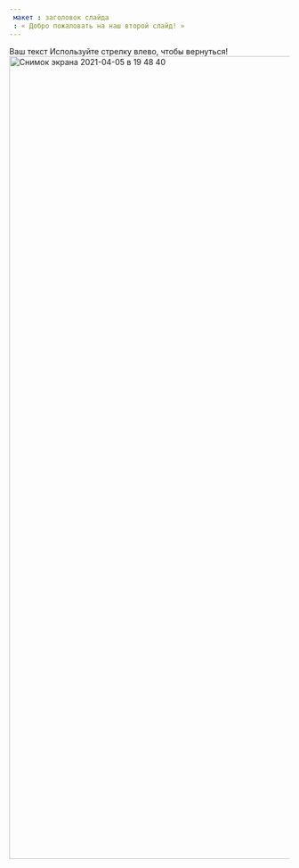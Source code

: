 ```yaml
---
 макет : заголовок слайда
 : « Добро пожаловать на наш второй слайд! »
---
```

Ваш текст 
Используйте стрелку влево, чтобы вернуться!<img width="1440" alt="Снимок экрана 2021-04-05 в 19 48 40" src="https://user-images.githubusercontent.com/81917148/113658174-399a0780-96a8-11eb-90e0-375704b97d33.png">

